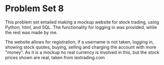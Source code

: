 # Problem Set 8

This problem set entailed making a mockup website for stock trading, using Python, html, and SQL. The functionality for logging in was provided, while the rest was made by me.

The website allows for registration, if a username is not taken, logging in, showing stock quotes, buying, selling and charging the account with more "money". As it is a mockup no real currency is involved in this, but the stock prices shown are real, taken from iextrading.com
